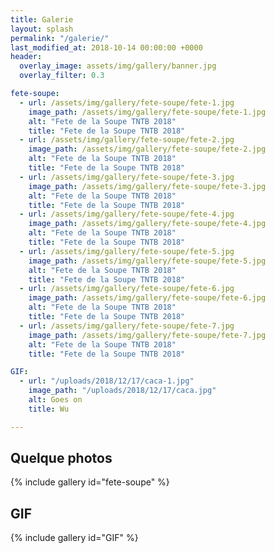 ```yaml
---
title: Galerie
layout: splash
permalink: "/galerie/"
last_modified_at: 2018-10-14 00:00:00 +0000
header:
  overlay_image: assets/img/gallery/banner.jpg
  overlay_filter: 0.3

fete-soupe:
  - url: /assets/img/gallery/fete-soupe/fete-1.jpg
    image_path: /assets/img/gallery/fete-soupe/fete-1.jpg
    alt: "Fete de la Soupe TNTB 2018"
    title: "Fete de la Soupe TNTB 2018"
  - url: /assets/img/gallery/fete-soupe/fete-2.jpg
    image_path: /assets/img/gallery/fete-soupe/fete-2.jpg
    alt: "Fete de la Soupe TNTB 2018"
    title: "Fete de la Soupe TNTB 2018"
  - url: /assets/img/gallery/fete-soupe/fete-3.jpg
    image_path: /assets/img/gallery/fete-soupe/fete-3.jpg
    alt: "Fete de la Soupe TNTB 2018"
    title: "Fete de la Soupe TNTB 2018"
  - url: /assets/img/gallery/fete-soupe/fete-4.jpg
    image_path: /assets/img/gallery/fete-soupe/fete-4.jpg
    alt: "Fete de la Soupe TNTB 2018"
    title: "Fete de la Soupe TNTB 2018"
  - url: /assets/img/gallery/fete-soupe/fete-5.jpg
    image_path: /assets/img/gallery/fete-soupe/fete-5.jpg
    alt: "Fete de la Soupe TNTB 2018"
    title: "Fete de la Soupe TNTB 2018"
  - url: /assets/img/gallery/fete-soupe/fete-6.jpg
    image_path: /assets/img/gallery/fete-soupe/fete-6.jpg
    alt: "Fete de la Soupe TNTB 2018"
    title: "Fete de la Soupe TNTB 2018"
  - url: /assets/img/gallery/fete-soupe/fete-7.jpg
    image_path: /assets/img/gallery/fete-soupe/fete-7.jpg
    alt: "Fete de la Soupe TNTB 2018"
    title: "Fete de la Soupe TNTB 2018"

GIF:
  - url: "/uploads/2018/12/17/caca-1.jpg"
    image_path: "/uploads/2018/12/17/caca.jpg"
    alt: Goes on
    title: Wu

---
```

## Quelque photos 

{% include gallery id="fete-soupe" %}

## GIF

{% include gallery id="GIF" %}
